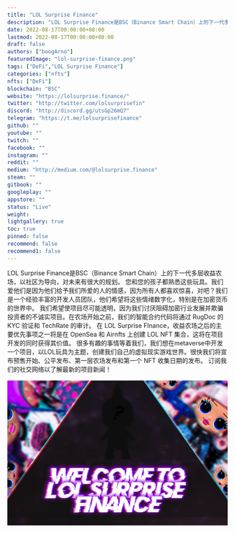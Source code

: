 ```yaml
---
title: "LOL Surprise Finance"
description: "LOL Surprise Finance是BSC（Binance Smart Chain）上的下一代多层收益农场，面向社区，对未来有很大的规划."
date: 2022-08-17T00:00:00+08:00
lastmod: 2022-08-17T00:00:00+08:00
draft: false
authors: ["boogArno"]
featuredImage: "lol-surprise-finance.png"
tags: ["DeFi","LOL Surprise Finance"]
categories: ["nfts"]
nfts: ["DeFi"]
blockchain: "BSC"
website: "https://lolsurprise.finance/"
twitter: "http://twitter.com/lolsurprisefin"
discord: "http://discord.gg/utsGp26mQ7"
telegram: "https://t.me/lolsurprisefinance"
github: ""
youtube: ""
twitch: ""
facebook: ""
instagram: ""
reddit: ""
medium: "http://medium.com/@lolsurprise.finance"
steam: ""
gitbook: ""
googleplay: ""
appstore: ""
status: "Live"
weight: 
lightgallery: true
toc: true
pinned: false
recommend: false
recommend1: false
---
```

LOL Surprise Finance是BSC（Binance Smart Chain）上的下一代多层收益农场，以社区为导向，对未来有很大的规划。
您和您的孩子都熟悉这些玩具。我们爱他们是因为他们给予我们所爱的人的情感，因为所有人都喜欢惊喜，对吧？我们是一个经验丰富的开发人员团队，他们希望将这些情绪数字化，特别是在加密货币的世界中。
我们希望使项目尽可能透明，因为我们讨厌阻碍加密行业发展并欺骗投资者的不诚实项目。在农场开始之前，我们的智能合约代码将通过 RugDoc 的 KYC 验证和 TechRate 的审计。
在 LOL Surprise FInance，收益农场之后的主要优先事项之一将是在 OpenSea 和 Airnfts 上创建 LOL NFT 集合，这将在项目开发的同时获得其价值。
很多有趣的事情等着我们，我们想在metaverse中开发一个项目，以LOL玩具为主题，创建我们自己的虚拟现实游戏世界。很快我们将宣布预售开始、公平发布、第一层农场发布和第一个 NFT 收集日期的发布。
订阅我们的社交网络以了解最新的项目新闻！

![lolsurprisefinance-dapp-defi-bsc-image1_8431ebe1ec81a011b9cc54a73773930e](lolsurprisefinance-dapp-defi-bsc-image1_8431ebe1ec81a011b9cc54a73773930e.png)